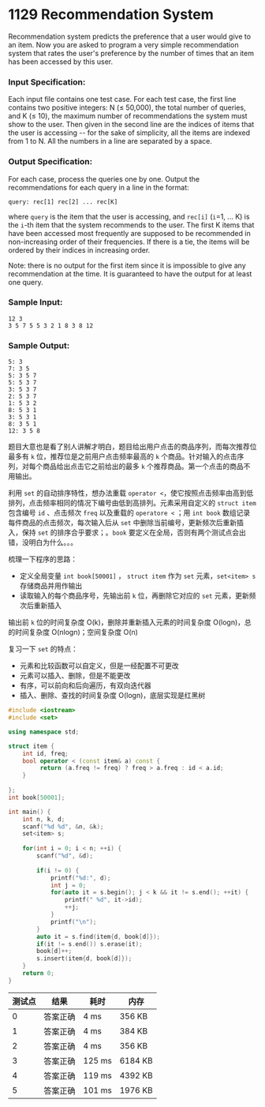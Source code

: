 # 1129 Recommendation System

Recommendation system predicts the preference that a user would give to an item. Now you are asked to program a very simple recommendation system that rates the user's preference by the number of times that an item has been accessed by this user.

### Input Specification:

Each input file contains one test case. For each test case, the first line contains two positive integers: N (≤ 50,000), the total number of queries, and K (≤ 10), the maximum number of recommendations the system must show to the user. Then given in the second line are the indices of items that the user is accessing -- for the sake of simplicity, all the items are indexed from 1 to N. All the numbers in a line are separated by a space.

### Output Specification:

For each case, process the queries one by one. Output the recommendations for each query in a line in the format:

```
query: rec[1] rec[2] ... rec[K]
```

where `query` is the item that the user is accessing, and `rec[i]` (`i`=1, ... K) is the `i`-th item that the system recommends to the user. The first K items that have been accessed most frequently are supposed to be recommended in non-increasing order of their frequencies. If there is a tie, the items will be ordered by their indices in increasing order.

Note: there is no output for the first item since it is impossible to give any recommendation at the time. It is guaranteed to have the output for at least one query.

### Sample Input:

```in
12 3
3 5 7 5 5 3 2 1 8 3 8 12
```

### Sample Output:

```out
5: 3
7: 3 5
5: 3 5 7
5: 5 3 7
3: 5 3 7
2: 5 3 7
1: 5 3 2
8: 5 3 1
3: 5 3 1
8: 3 5 1
12: 3 5 8
```



题目大意也是看了别人讲解才明白，题目给出用户点击的商品序列，而每次推荐位最多有 `k` 位，推荐位是之前用户点击频率最高的 `k` 个商品。针对输入的点击序列，对每个商品给出点击它之前给出的最多 `k` 个推荐商品。第一个点击的商品不用输出。

利用 `set` 的自动排序特性，想办法重载 `operator <`，使它按照点击频率由高到低排列，点击频率相同的情况下编号由低到高排列。元素采用自定义的 `struct item` 包含编号 `id` 、点击频次 `freq` 以及重载的 `operatore <` ；用 `int book` 数组记录每件商品的点击频次，每次输入后从 `set` 中删除当前编号，更新频次后重新插入，保持 `set` 的排序合乎要求；。`book` 要定义在全局，否则有两个测试点会出错，没明白为什么。。。

梳理一下程序的思路：

- 定义全局变量 `int book[50001]` ， `struct item` 作为 `set` 元素，`set<item> s`  存储商品并用作输出
- 读取输入的每个商品序号，先输出前 `k` 位，再删除它对应的 `set` 元素，更新频次后重新插入

输出前 `k` 位的时间复杂度 O(k)，删除并重新插入元素的时间复杂度 O(logn)，总的时间复杂度 O(nlogn)；空间复杂度 O(n)

复习一下 `set` 的特点：

- 元素和比较函数可以自定义，但是一经配置不可更改
- 元素可以插入、删除，但是不能更改
- 有序，可以前向和后向遍历，有双向迭代器
- 插入、删除、查找的时间复杂度 O(logn)，底层实现是红黑树

```c++
#include <iostream>
#include <set>

using namespace std;

struct item {
	int id, freq;
	bool operator < (const item& a) const {
		 return (a.freq != freq) ? freq > a.freq : id < a.id;
	}
	
};
int book[50001];

int main() {
	int n, k, d;
	scanf("%d %d", &n, &k);
	set<item> s;
	
	for(int i = 0; i < n; ++i) {
		scanf("%d", &d);
		
		if(i != 0) {
			printf("%d:", d);
			int j = 0;
			for(auto it = s.begin(); j < k && it != s.end(); ++it) {
				printf(" %d", it->id);
				++j;
			}
			printf("\n");
		}		
		auto it = s.find(item{d, book[d]});
		if(it != s.end()) s.erase(it);
		book[d]++;
		s.insert(item{d, book[d]});
	}	
	return 0;
}
```





| 测试点 | 结果     | 耗时   | 内存    |
| ------ | -------- | ------ | ------- |
| 0      | 答案正确 | 4 ms   | 356 KB  |
| 1      | 答案正确 | 4 ms   | 384 KB  |
| 2      | 答案正确 | 4 ms   | 356 KB  |
| 3      | 答案正确 | 125 ms | 6184 KB |
| 4      | 答案正确 | 119 ms | 4392 KB |
| 5      | 答案正确 | 101 ms | 1976 KB |